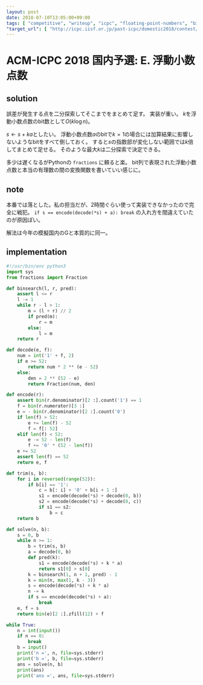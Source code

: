 ```yaml
---
layout: post
date: 2018-07-10T13:05:00+09:00
tags: [ "competitive", "writeup", "icpc", "floating-point-numbers", "binary-search" ]
"target_url": [ "http://icpc.iisf.or.jp/past-icpc/domestic2018/contest/all_ja.html", "http://icpc.iisf.or.jp/past-icpc/domestic2018/judgedata/E/" ]
---
```


# ACM-ICPC 2018 国内予選: E. 浮動小数点数

## solution

誤差が発生する点を二分探索してそこまでをまとめて足す。
実装が重い。
$k$を浮動小数点数のbit数として$O(k \log n)$。

$s \gets s + ka$としたい。
浮動小数点数$a$のbitで$k = 1$の場合には加算結果に影響しないようなbitをすべて倒しておく。
すると$s$の指数部が変化しない範囲では$k$倍してまとめて足せる。
そのような最大$k$は二分探索で決定できる。

多少は遅くなるがPythonの `fractions` に頼ると楽。
bit列で表現された浮動小数点数と本当の有理数の間の変換関数を書いていい感じに。

## note

本番では落とした。私の担当だが、2時間ぐらい使って実装できなかったので完全に戦犯。
`if s == encode(decode(*s) + a): break` の入れ方を間違えていたのが原因ぽい。

解法は今年の模擬国内のGと本質的に同一。

## implementation

``` python
#!/usr/bin/env python3
import sys
from fractions import Fraction

def binsearch(l, r, pred):
    assert l <= r
    l -= 1
    while r - l > 1:
        m = (l + r) // 2
        if pred(m):
            r = m
        else:
            l = m
    return r

def decode(e, f):
    num = int('1' + f, 2)
    if e >= 52:
        return num * 2 ** (e - 52)
    else:
        den = 2 ** (52 - e)
        return Fraction(num, den)

def encode(r):
    assert bin(r.denominator)[2 :].count('1') == 1
    f = bin(r.numerator)[3 :]
    e = - bin(r.denominator)[2 :].count('0')
    if len(f) > 52:
        e += len(f) - 52
        f = f[: 52]
    elif len(f) < 52:
        e -= 52 - len(f)
        f += '0' * (52 - len(f))
    e += 52
    assert len(f) == 52
    return e, f

def trim(s, b):
    for i in reversed(range(52)):
        if b[i] == '1':
            c = b[: i] + '0' + b[i + 1 :]
            s1 = encode(decode(*s) + decode(0, b))
            s2 = encode(decode(*s) + decode(0, c))
            if s1 == s2:
                b = c
    return b

def solve(n, b):
    s = 0, b
    while n >= 1:
        b = trim(s, b)
        a = decode(0, b)
        def pred(k):
            s1 = encode(decode(*s) + k * a)
            return s1[0] > s[0]
        k = binsearch(1, n + 1, pred) - 1
        k = min(n, max(1, k - 3))
        s = encode(decode(*s) + k * a)
        n -= k
        if s == encode(decode(*s) + a):
            break
    e, f = s
    return bin(e)[2 :].zfill(12) + f

while True:
    n = int(input())
    if n == 0:
        break
    b = input()
    print('n =', n, file=sys.stderr)
    print('b =', b, file=sys.stderr)
    ans = solve(n, b)
    print(ans)
    print('ans =', ans, file=sys.stderr)
```
